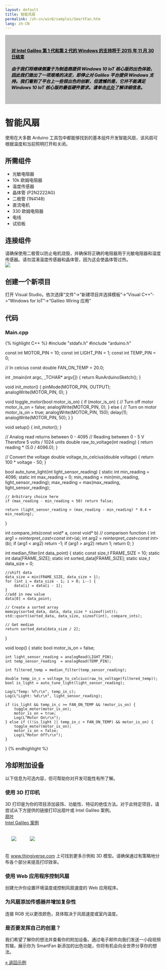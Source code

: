 ```yaml
---
layout: default
title: 智能风扇
permalink: /zh-cn/win8/samples/SmartFan.htm
lang: zh-CN
---
```


<div style="background-color:Silver; color:black; padding:20px;">
	<h4><u>对 Intel Galileo 第 1 代和第 2 代的 Windows 的支持将于 2015 年 11 月 30 日结束</u></h4>
	<p><h5>由于我们将继续侧重于为制造商提供 Windows 10 IoT 核心版的出色体验，因此我们做出了一项艰难的决定，即停止对 Galileo 平台提供 Windows 支持。我们看到了平台上一些很出色的创新，但遗憾的是，它并不能满足 Windows 10 IoT 核心版的最低硬件要求。请单击<a href="http://go.microsoft.com/fwlink/?LinkId=690091" target="_blank">此处</a>了解详细信息。</h5></p>
</div>

# 智能风扇
使用在大多数 Arduino 工具包中都能够找到的基本组件开发智能风扇，该风扇可根据温度和当前照明打开和关闭。

## 所需组件
* 光敏电阻器
* 10k 欧姆电阻器
* 温度传感器
* 晶体管 \(P2N2222AG\)
* 二极管 \(1N4148\)
* 直流电机
* 330 欧姆电阻器
* 电线
* 试验板

## 连接组件
请确保使用二极管以防止电机烧毁，并确保将正确的电阻器用于光敏电阻器和温度传感器。请勿混淆温度传感器和晶体管，因为这会使晶体管过热。<br /> <img src="{{site.baseurl}}/Resources/images/SmartFanDiagram.png" />

## 创建一个新项目
打开 Visual Studio。依次选择“文件”-\>“新建项目并选择模板”-\>“Visual C++”-\>“Windows for IoT”-\>“Galileo Wiring 应用”

## 代码

### Main.cpp

{% highlight C++ %}
#include "stdafx.h"
#include "arduino.h"

const int MOTOR_PIN    = 10;
const int LIGHT_PIN    = 1;
const int TEMP_PIN     = 0;

// In celcius
const double FAN_ON_TEMP = 20.0;

int _tmain(int argc, _TCHAR* argv[])
{
    return RunArduinoSketch();
}

void init_motor() {
    pinMode(MOTOR_PIN, OUTPUT);
    analogWrite(MOTOR_PIN, 0);
}

void toggle_motor(bool motor_is_on) {
    if (motor_is_on) {
        // Turn off motor
        motor_is_on = false;
        analogWrite(MOTOR_PIN, 0);
	} else {
        // Turn on motor
        motor_is_on = true;
        analogWrite(MOTOR_PIN, 150);
        delay(1);
        analogWrite(MOTOR_PIN, 50);
    }
}

void setup() {
    init_motor();
}

// Analog read returns between 0 - 4095
// Reading between 0 - 5 V Therefore 5 volts / 1024 units
double raw_to_voltage(int reading) {
    return reading * (5.0 / 4096.0);
}

// Convert the voltage
double voltage_to_celcius(double voltage) {
    return 100 * voltage - 50;
}

bool auto_tune_light(int light_sensor_reading) {
    static int min_reading = 4096;
    static int max_reading = 0;
    min_reading = min(min_reading, light_sensor_reading);
    max_reading = max(max_reading, light_sensor_reading);

    // Arbitrary choice here
    if (max_reading - min_reading < 50) return false;

    return (light_sensor_reading > (max_reading - min_reading) * 0.4 + min_reading);
}

int compare_ints(const void* a, const void* b)   // comparison function
{
    int arg1 = *reinterpret_cast<const int*>(a);
    int arg2 = *reinterpret_cast<const int*>(b);
    if (arg1 < arg2) return -1;
    if (arg1 > arg2) return 1;
    return 0;
}

int median_filter(int data_point) {
    static const size_t FRAME_SIZE = 10;
    static int data[FRAME_SIZE];
    static int sorted_data[FRAME_SIZE];
    static size_t data_size = 0;

    //shift data
    data_size = min(FRAME_SIZE, data_size + 1);
    for (int i = data_size - 1; i > 0; i--) {
        data[i] = data[i - 1];
    }
    //add in new value
    data[0] = data_point;

    // Create a sorted array
    memcpy(sorted_data, data, data_size * sizeof(int));
    std::qsort(sorted_data, data_size, sizeof(int), compare_ints);

    // Get median
    return sorted_data[data_size / 2];
}

void loop() {
    static bool motor_is_on = false;

    int light_sensor_reading = analogRead(LIGHT_PIN);
    int temp_sensor_reading  = analogRead(TEMP_PIN);

    int filtered_temp = median_filter(temp_sensor_reading);

    double temp_in_c = voltage_to_celcius(raw_to_voltage(filtered_temp));
    bool is_light = auto_tune_light(light_sensor_reading);

    Log(L"Temp: %f\r\n", temp_in_c);
    Log(L"Light: %d\r\n", light_sensor_reading);

    if (is_light && temp_in_c >= FAN_ON_TEMP && !motor_is_on) {
        toggle_motor(motor_is_on);
        motor_is_on = true;
        Log(L"Motor On\r\n");
    } else if ((!is_light || temp_in_c < FAN_ON_TEMP) && motor_is_on) {
        toggle_motor(motor_is_on);
        motor_is_on = false;
        Log(L"Motor Off\r\n");
    }
}
{% endhighlight %}

## 冷却附加设备
以下信息为可选内容，但可帮助你对开发可能性有所了解。

### 使用 3D 打印机
3D 打印是为你的项目添加装饰、功能性、特征的绝佳方法。对于此特定项目，请尝试从下方提供的链接打印出扇叶或 Intel Galileo 案例。<br /> <a href="http://www.thingiverse.com/thing:322873">扇叶</a><br /> <a href="http://www.thingiverse.com/thing:231507">Intel Galileo 案例</a>

<img style="max-width:100%;margin:20px" src="{{site.baseurl}}/Resources/images/3dfanparts.png" /> <img style="max-width:100%;margin:20px" src="{{site.baseurl}}/Resources/images/3dfanparts_pic.JPG" />

在 <a href="http://www.thingiverse.com">www.thingiverse.com</a> 上可找到更多示例和 3D 模型。请确保通过有策略地分布各个部分来提高打印效率。

### 使用 Web 应用程序控制风扇
创建允许你设置环境温度或控制风扇速度的 Web 应用程序。

### 为风扇添加传感器并增加复杂性
连接 RGB 光以更改颜色，具体取决于风扇速度或室内温度。

### 是否要发挥自己的创意？
我们希望了解你的想法并查看你的附加设备。通过电子邮件向我们发送一小段视频剪辑，展示你为 SmartFan 新添加的出色功能，你将有机会向全世界分享你的想法。


<a class="btn btn-default" href="SampleApps.htm" role="button">&laquo; 返回示例</a>
